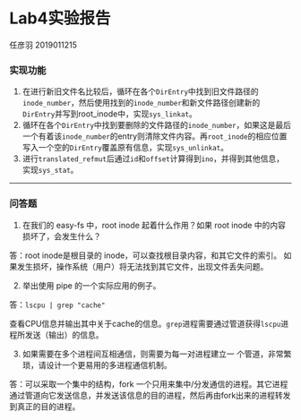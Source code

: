 # Lab4实验报告

任彦羽 2019011215

### 实现功能

1. 在进行新旧文件名比较后，循环在各个`DirEntry`中找到旧文件路径的`inode_number`，然后使用找到的`inode_number`和新文件路径创建新的`DirEntry`并写到root_inode中，实现`sys_linkat`。
2. 循环在各个`DirEntry`中找到要删除的文件路径的`inode_number`，如果这是最后一个有着该`inode_number`的entry则清除文件内容。再`root_inode`的相应位置写入一个空的`DirEntry`覆盖原有信息，实现`sys_unlinkat`。
3. 进行`translated_refmut`后通过`id`和`offset`计算得到`ino`，并得到其他信息，实现`sys_stat`。

-----------

### 问答题

1. 在我们的 easy-fs 中，root inode 起着什么作用？如果 root inode 中的内容损坏了，会发生什么？

答：root inode是根目录的 inode，可以查找根目录内容，和其它文件的索引。 如果发生损坏，操作系统（用户）将无法找到其它文件，出现文件丢失问题。

2. 举出使用 pipe 的一个实际应用的例子。

答：```lscpu | grep "cache"```

查看CPU信息并输出其中关于cache的信息。`grep`进程需要通过管道获得`lscpu`进程所发送（输出）的信息。

3. 如果需要在多个进程间互相通信，则需要为每一对进程建立一 个管道，非常繁琐，请设计一个更易用的多进程通信机制。

答：可以采取一个集中的结构，fork 一个只用来集中/分发通信的进程。其它进程通过管道向它发送信息，并发送该信息的目的进程，然后再由fork出来的进程转发到真正的目的进程。

